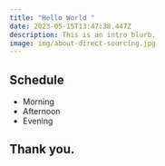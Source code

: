 ```yaml
---
title: "Hello World "
date: 2023-05-15T13:47:38.447Z
description: This is an intro blurb.
image: img/about-direct-sourcing.jpg
---
```

## Schedule

* Morning
* Afternoon
* Evening

## Thank you.